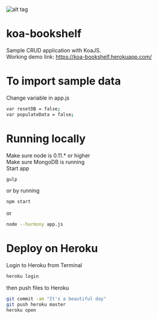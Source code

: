 ![alt tag](https://photos-4.dropbox.com/t/1/AAAPVzA3DmCAerxsUXm3jkgr90PkHff73r2rVa-rppxzwg/12/14251402/png/1024x768/3/1415314800/0/2/BookLib.png/X5wAldutzz2bDNRhs92HLDVW8zeLBu45uQdDDh2CHKM)

koa-bookshelf
=============

Sample CRUD application with KoaJS. 
<br/>
Working demo link: https://koa-bookshelf.herokuapp.com/

To import sample data
=============
Change variable in app.js
``` sh
var resetDB = false;
var populateData = false; 
```

Running locally
=============
Make sure node is 0.11.* or higher
<br/>
Make sure MongoDB is running
<br/>
Start app
``` sh
gulp
```
or by running 
``` sh
npm start
```
or
``` sh
node --harmony app.js
```

Deploy on Heroku
=============
Login to Heroku from Terminal
``` sh
heroku login
```
then push files to Heroku
``` sh
git commit -am "It's a beautiful day"
git push heroku master
heroku open
```
